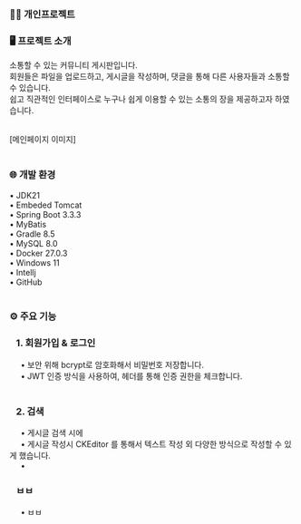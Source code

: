 ### 👩‍🚀 개인프로젝트 </br>

### 🖥️ 프로젝트 소개
소통할 수 있는 커뮤니티 게시판입니다.</br>
회원들은 파일을 업로드하고, 게시글을 작성하며, 댓글을 통해 다른 사용자들과 소통할 수 있습니다. </br>
쉽고 직관적인 인터페이스로 누구나 쉽게 이용할 수 있는 소통의 장을 제공하고자 하였습니다.
</br></br>

[메인페이지 이미지]
</br></br>

### 🌐 개발 환경
• JDK21 </br>
• Embeded Tomcat</br>
• Spring Boot 3.3.3</br>
• MyBatis</br>
• Gradle 8.5</br>
• MySQL 8.0</br>
• Docker 27.0.3</br>
• Windows 11</br>
• Intellj</br>
• GitHub </br>
</br>

### ⚙️ 주요 기능
### &nbsp;&nbsp; 1. 회원가입 & 로그인
&nbsp;&nbsp;&nbsp;&nbsp; • 보안 위해 bcrypt로 암호화해서 비밀번호 저장합니다.</br>
&nbsp;&nbsp;&nbsp;&nbsp; • JWT 인증 방식을 사용하여, 헤더를 통해 인증 권한을 체크합니다.</br>
</br>
### &nbsp;&nbsp; 2. 검색
&nbsp;&nbsp;&nbsp;&nbsp; • 게시글 검색 시에 </br>
&nbsp;&nbsp;&nbsp;&nbsp; • 게시글 작성시 CKEditor 를 통해서 텍스트 작성 외 다양한 방식으로 작성할 수 있게 했습니다.</br>
&nbsp;&nbsp;&nbsp;&nbsp; • </br>
### &nbsp;&nbsp; ㅂㅂ
&nbsp;&nbsp;&nbsp;&nbsp; • ㅂㅂ</br>
</br></br>



